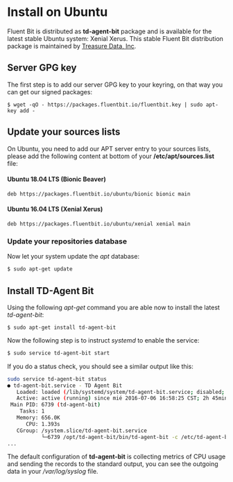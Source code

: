 # Install on Ubuntu

Fluent Bit is distributed as __td-agent-bit__ package and is available for the latest stable Ubuntu system: Xenial Xerus. This stable Fluent Bit distribution package is maintained by [Treasure Data, Inc](https://www.treasuredata.com).

## Server GPG key

The first step is to add our server GPG key to your keyring, on that way you can get our signed packages:

```shell
$ wget -qO - https://packages.fluentbit.io/fluentbit.key | sudo apt-key add -
```

## Update your sources lists

On Ubuntu, you need to add our APT server entry to your sources lists, please add the following content at bottom of your __/etc/apt/sources.list__ file:

#### Ubuntu 18.04 LTS (Bionic Beaver)

```
deb https://packages.fluentbit.io/ubuntu/bionic bionic main
```

#### Ubuntu 16.04 LTS (Xenial Xerus)

```
deb https://packages.fluentbit.io/ubuntu/xenial xenial main
```

### Update your repositories database

Now let your system update the _apt_ database:

```bash
$ sudo apt-get update
```

## Install TD-Agent Bit

Using the following _apt-get_ command you are able now to install the latest _td-agent-bit_:

```shell
$ sudo apt-get install td-agent-bit
```

Now the following step is to instruct _systemd_ to enable the service:

```bash
$ sudo service td-agent-bit start
```

If you do a status check, you should see a similar output like this:

```bash
sudo service td-agent-bit status
● td-agent-bit.service - TD Agent Bit
   Loaded: loaded (/lib/systemd/system/td-agent-bit.service; disabled; vendor preset: enabled)
   Active: active (running) since mié 2016-07-06 16:58:25 CST; 2h 45min ago
 Main PID: 6739 (td-agent-bit)
    Tasks: 1
   Memory: 656.0K
      CPU: 1.393s
   CGroup: /system.slice/td-agent-bit.service
           └─6739 /opt/td-agent-bit/bin/td-agent-bit -c /etc/td-agent-bit/td-agent-bit.conf
...
```

The default configuration of __td-agent-bit__ is collecting metrics of CPU usage and sending the records to the standard output, you can see the outgoing data in your _/var/log/syslog_ file.
